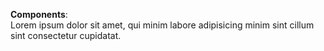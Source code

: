 **Components**:  
Lorem ipsum dolor sit amet, qui minim labore adipisicing minim sint cillum sint consectetur cupidatat.  
